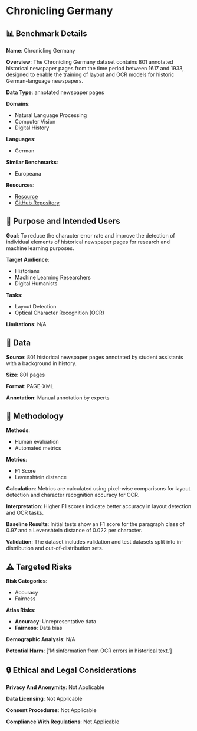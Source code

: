 # Chronicling Germany

## 📊 Benchmark Details

**Name**: Chronicling Germany

**Overview**: The Chronicling Germany dataset contains 801 annotated historical newspaper pages from the time period between 1617 and 1933, designed to enable the training of layout and OCR models for historic German-language newspapers.

**Data Type**: annotated newspaper pages

**Domains**:
- Natural Language Processing
- Computer Vision
- Digital History

**Languages**:
- German

**Similar Benchmarks**:
- Europeana

**Resources**:
- [Resource](https://gitlab.uni-bonn.de/digital-history/Chronicling-Germany-Dataset)
- [GitHub Repository](https://github.com/Digital-History-Bonn/Chronicling-Germany-Code)

## 🎯 Purpose and Intended Users

**Goal**: To reduce the character error rate and improve the detection of individual elements of historical newspaper pages for research and machine learning purposes.

**Target Audience**:
- Historians
- Machine Learning Researchers
- Digital Humanists

**Tasks**:
- Layout Detection
- Optical Character Recognition (OCR)

**Limitations**: N/A

## 💾 Data

**Source**: 801 historical newspaper pages annotated by student assistants with a background in history.

**Size**: 801 pages

**Format**: PAGE-XML

**Annotation**: Manual annotation by experts

## 🔬 Methodology

**Methods**:
- Human evaluation
- Automated metrics

**Metrics**:
- F1 Score
- Levenshtein distance

**Calculation**: Metrics are calculated using pixel-wise comparisons for layout detection and character recognition accuracy for OCR.

**Interpretation**: Higher F1 scores indicate better accuracy in layout detection and OCR tasks.

**Baseline Results**: Initial tests show an F1 score for the paragraph class of 0.97 and a Levenshtein distance of 0.022 per character.

**Validation**: The dataset includes validation and test datasets split into in-distribution and out-of-distribution sets.

## ⚠️ Targeted Risks

**Risk Categories**:
- Accuracy
- Fairness

**Atlas Risks**:
- **Accuracy**: Unrepresentative data
- **Fairness**: Data bias

**Demographic Analysis**: N/A

**Potential Harm**: ['Misinformation from OCR errors in historical text.']

## 🔒 Ethical and Legal Considerations

**Privacy And Anonymity**: Not Applicable

**Data Licensing**: Not Applicable

**Consent Procedures**: Not Applicable

**Compliance With Regulations**: Not Applicable
